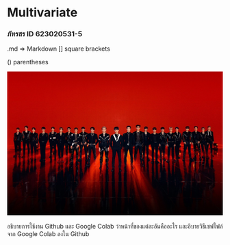 # Multivariate

### ภัทรสร ID 623020531-5

.md => Markdown 
[] square brackets

() parentheses

![์NCT2020](13127434285148.jpg)

อธิบายการใช้งาน Github และ Google Colab ว่าหน้าที่ของแต่ละอันคืออะไร และอิบายวิธีเซฟไฟล์จาก Google Colab ลงใน Github




